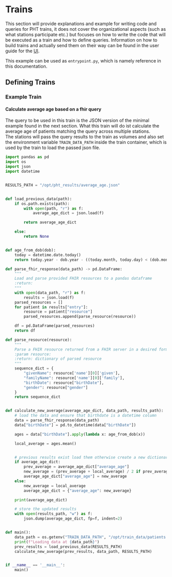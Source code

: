 # Trains
This section will provide explanations and example for writing code and queries for PHT trains, it does not
cover the organizational aspects (such as what stations participate etc.) but focuses on how to write the code that
will be executed as a train and how to define queries.
Information on how to build trains and actually send them on their way can be found in the user guide for the
[UI](../user/central/user_interface.md).

This example can be used as `entrypoint.py`, which is namely reference in this documentation.

## Defining Trains

### Example Train

#### Calculate average age based on a fhir query
The query to be used in this train is the JSON version of the minimal example found in the next section.
What this train will do ist calculate the average age of patients matching the query across multiple stations.  
The stations will pass the query results to the train as volumes and also set the environment variable `TRAIN_DATA_PATH`
inside the train container, which is used by the train to load the passed json file.

```python
import pandas as pd
import os
import json
import datetime


RESULTS_PATH = "/opt/pht_results/average_age.json"


def load_previous_data(path):
    if os.path.exists(path):
        with open(path, "r") as f:
            average_age_dict = json.load(f)

        return average_age_dict

    else:
        return None


def age_from_dob(dob):
    today = datetime.date.today()
    return today.year - dob.year - ((today.month, today.day) < (dob.month, dob.day))

def parse_fhir_response(data_path) -> pd.DataFrame:
    """
    Load and parse provided FHIR resources to a pandas dataframe
    :return:
    """
    with open(data_path, "r") as f:
        results = json.load(f)
    parsed_resources = []
    for patient in results["entry"]:
        resource = patient["resource"]
        parsed_resources.append(parse_resource(resource))

    df = pd.DataFrame(parsed_resources)
    return df

def parse_resource(resource):
    """
    Parse a FHIR resource returned from a FHIR server in a desired format
    :param resource:
    :return: dictionary of parsed resource
    """
    sequence_dict = {
        "givenName": resource['name'][0]['given'],
        "familyName": resource['name'][0]['family'],
        "birthDate": resource["birthDate"],
        "gender": resource["gender"]
    }
    return sequence_dict


def calculate_new_average(average_age_dict, data_path, results_path):
    # load the data and ensure that birthdate is a datetime column
    data = parse_fhir_response(data_path)
    data["birthDate"] = pd.to_datetime(data["birthDate"])

    ages = data["birthDate"].apply(lambda x: age_from_dob(x))

    local_average = ages.mean()


    # previous results exist load them otherwise create a new dictionary containing the results
    if average_age_dict:
        prev_average = average_age_dict["average_age"]
        new_average = (prev_average + local_average) / 2 if prev_average else local_average
        average_age_dict["average_age"] = new_average
    else:
        new_average = local_average
        average_age_dict = {"average_age": new_average}

    print(average_age_dict)

    # store the updated results
    with open(results_path, "w") as f:
        json.dump(average_age_dict, fp=f, indent=2)


def main():
    data_path = os.getenv("TRAIN_DATA_PATH", "/opt/train_data/patients.json")
    print(f"Loading data at {data_path}")
    prev_results = load_previous_data(RESULTS_PATH)
    calculate_new_average(prev_results, data_path, RESULTS_PATH)


if __name__ == '__main__':
    main()


```






